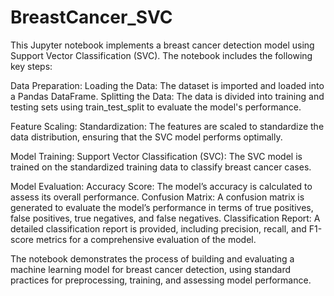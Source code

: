 # BreastCancer_SVC
This Jupyter notebook implements a breast cancer detection model using Support Vector Classification (SVC). The notebook includes the following key steps:

Data Preparation:
    Loading the Data: The dataset is imported and loaded into a Pandas DataFrame.
    Splitting the Data: The data is divided into training and testing sets using train_test_split to evaluate the model's performance.
    
Feature Scaling:
    Standardization: The features are scaled to standardize the data distribution, ensuring that the SVC model performs optimally.
    
Model Training:
    Support Vector Classification (SVC): The SVC model is trained on the standardized training data to classify breast cancer cases.

Model Evaluation:
    Accuracy Score: The model’s accuracy is calculated to assess its overall performance.
    Confusion Matrix: A confusion matrix is generated to evaluate the model’s performance in terms of true positives, false positives, true negatives, and false negatives.
    Classification Report: A detailed classification report is provided, including precision, recall, and F1-score metrics for a comprehensive evaluation of the model.

The notebook demonstrates the process of building and evaluating a machine learning model for breast cancer detection, using standard practices for preprocessing, training, and assessing model performance.

